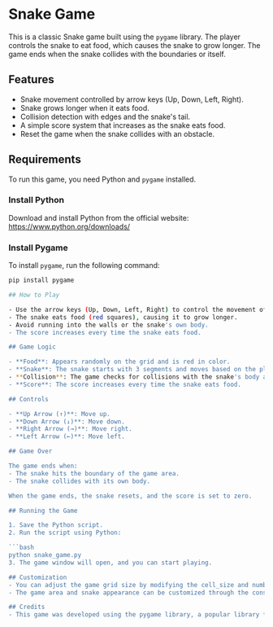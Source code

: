 # Snake Game

This is a classic Snake game built using the `pygame` library. The player controls the snake to eat food, which causes the snake to grow longer. The game ends when the snake collides with the boundaries or itself.

## Features

- Snake movement controlled by arrow keys (Up, Down, Left, Right).
- Snake grows longer when it eats food.
- Collision detection with edges and the snake's tail.
- A simple score system that increases as the snake eats food.
- Reset the game when the snake collides with an obstacle.

## Requirements

To run this game, you need Python and `pygame` installed.

### Install Python
Download and install Python from the official website: https://www.python.org/downloads/

### Install Pygame
To install `pygame`, run the following command:

```bash
pip install pygame

## How to Play

- Use the arrow keys (Up, Down, Left, Right) to control the movement of the snake.
- The snake eats food (red squares), causing it to grow longer.
- Avoid running into the walls or the snake's own body.
- The score increases every time the snake eats food.

## Game Logic

- **Food**: Appears randomly on the grid and is red in color.
- **Snake**: The snake starts with 3 segments and moves based on the player's input.
- **Collision**: The game checks for collisions with the snake's body and the edges of the game area.
- **Score**: The score increases every time the snake eats food.

## Controls

- **Up Arrow (↑)**: Move up.
- **Down Arrow (↓)**: Move down.
- **Right Arrow (→)**: Move right.
- **Left Arrow (←)**: Move left.

## Game Over

The game ends when:
- The snake hits the boundary of the game area.
- The snake collides with its own body.

When the game ends, the snake resets, and the score is set to zero.

## Running the Game

1. Save the Python script.
2. Run the script using Python:

```bash
python snake_game.py
3. The game window will open, and you can start playing.

## Customization
- You can adjust the game grid size by modifying the cell_size and number_of_cells variables.
- The game area and snake appearance can be customized through the constants such as SNAKE_COLOR and FOOD_COLOR.

## Credits
- This game was developed using the pygame library, a popular library for writing video games in Python.
